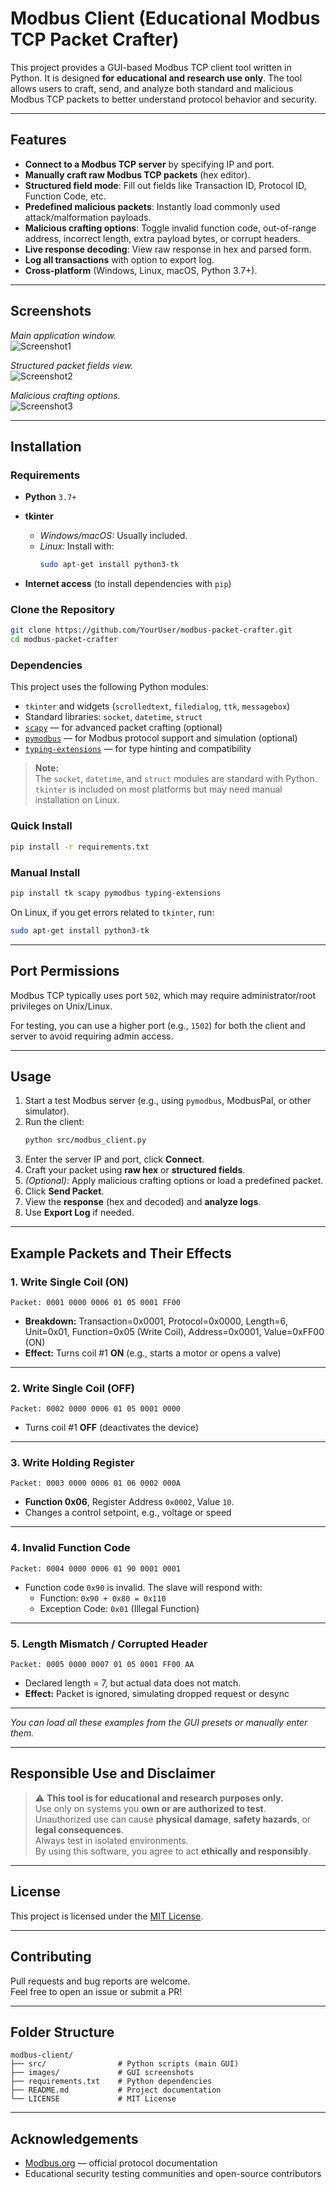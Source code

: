 # Modbus Client (Educational Modbus TCP Packet Crafter)

This project provides a GUI-based Modbus TCP client tool written in Python. It is designed **for educational and research use only**. The tool allows users to craft, send, and analyze both standard and malicious Modbus TCP packets to better understand protocol behavior and security.

---

## Features

- **Connect to a Modbus TCP server** by specifying IP and port.
- **Manually craft raw Modbus TCP packets** (hex editor).
- **Structured field mode**: Fill out fields like Transaction ID, Protocol ID, Function Code, etc.
- **Predefined malicious packets**: Instantly load commonly used attack/malformation payloads.
- **Malicious crafting options**: Toggle invalid function code, out-of-range address, incorrect length, extra payload bytes, or corrupt headers.
- **Live response decoding**: View raw response in hex and parsed form.
- **Log all transactions** with option to export log.
- **Cross-platform** (Windows, Linux, macOS, Python 3.7+).

---

## Screenshots

*Main application window.*  
![Screenshot1](images/screenshot1.png)

*Structured packet fields view.*  
![Screenshot2](images/screenshot2.png)

*Malicious crafting options.*  
![Screenshot3](images/screenshot3.png)

---

## Installation

### Requirements

- **Python** `3.7+`  
- **tkinter**  
  - *Windows/macOS:* Usually included.  
  - *Linux:* Install with:  
    ```sh
    sudo apt-get install python3-tk
    ```

- **Internet access** (to install dependencies with `pip`)

### Clone the Repository

```sh
git clone https://github.com/YourUser/modbus-packet-crafter.git
cd modbus-packet-crafter
```

### Dependencies

This project uses the following Python modules:

- `tkinter` and widgets (`scrolledtext`, `filedialog`, `ttk`, `messagebox`)
- Standard libraries: `socket`, `datetime`, `struct`
- [`scapy`](https://scapy.readthedocs.io/) — for advanced packet crafting (optional)
- [`pymodbus`](https://pymodbus.readthedocs.io/) — for Modbus protocol support and simulation (optional)
- [`typing-extensions`](https://pypi.org/project/typing-extensions/) — for type hinting and compatibility

> **Note:**  
> The `socket`, `datetime`, and `struct` modules are standard with Python.  
> `tkinter` is included on most platforms but may need manual installation on Linux.

### Quick Install

```sh
pip install -r requirements.txt
```

### Manual Install

```sh
pip install tk scapy pymodbus typing-extensions
```

On Linux, if you get errors related to `tkinter`, run:

```sh
sudo apt-get install python3-tk
```

---

## Port Permissions

Modbus TCP typically uses port `502`, which may require administrator/root privileges on Unix/Linux.

For testing, you can use a higher port (e.g., `1502`) for both the client and server to avoid requiring admin access.

---

## Usage

1. Start a test Modbus server (e.g., using `pymodbus`, ModbusPal, or other simulator).
2. Run the client:
    ```sh
    python src/modbus_client.py
    ```
3. Enter the server IP and port, click **Connect**.
4. Craft your packet using **raw hex** or **structured fields**.
5. *(Optional)*: Apply malicious crafting options or load a predefined packet.
6. Click **Send Packet**.
7. View the **response** (hex and decoded) and **analyze logs**.
8. Use **Export Log** if needed.

---

## Example Packets and Their Effects

### 1. Write Single Coil (ON)

```
Packet: 0001 0000 0006 01 05 0001 FF00
```

- **Breakdown:** Transaction=0x0001, Protocol=0x0000, Length=6, Unit=0x01, Function=0x05 (Write Coil), Address=0x0001, Value=0xFF00 (ON)  
- **Effect:** Turns coil #1 **ON** (e.g., starts a motor or opens a valve)

---

### 2. Write Single Coil (OFF)

```
Packet: 0002 0000 0006 01 05 0001 0000
```

- Turns coil #1 **OFF** (deactivates the device)

---

### 3. Write Holding Register

```
Packet: 0003 0000 0006 01 06 0002 000A
```

- **Function 0x06**, Register Address `0x0002`, Value `10`.  
- Changes a control setpoint, e.g., voltage or speed

---

### 4. Invalid Function Code

```
Packet: 0004 0000 0006 01 90 0001 0001
```

- Function code `0x90` is invalid. The slave will respond with:
  - Function: `0x90 + 0x80 = 0x110`
  - Exception Code: `0x01` (Illegal Function)

---

### 5. Length Mismatch / Corrupted Header

```
Packet: 0005 0000 0007 01 05 0001 FF00 AA
```

- Declared length = 7, but actual data does not match.  
- **Effect:** Packet is ignored, simulating dropped request or desync

---

*You can load all these examples from the GUI presets or manually enter them.*

---

## Responsible Use and Disclaimer

> ⚠️ **This tool is for educational and research purposes only.**  
> Use only on systems you **own or are authorized to test**.  
> Unauthorized use can cause **physical damage**, **safety hazards**, or **legal consequences**.  
> Always test in isolated environments.  
> By using this software, you agree to act **ethically and responsibly**.

---

## License

This project is licensed under the [MIT License](LICENSE).

---

## Contributing

Pull requests and bug reports are welcome.  
Feel free to open an issue or submit a PR!

---

## Folder Structure

```
modbus-client/
├── src/                # Python scripts (main GUI)
├── images/             # GUI screenshots
├── requirements.txt    # Python dependencies
├── README.md           # Project documentation
└── LICENSE             # MIT License
```

---

## Acknowledgements

- [Modbus.org](https://modbus.org/) — official protocol documentation  
- Educational security testing communities and open-source contributors
